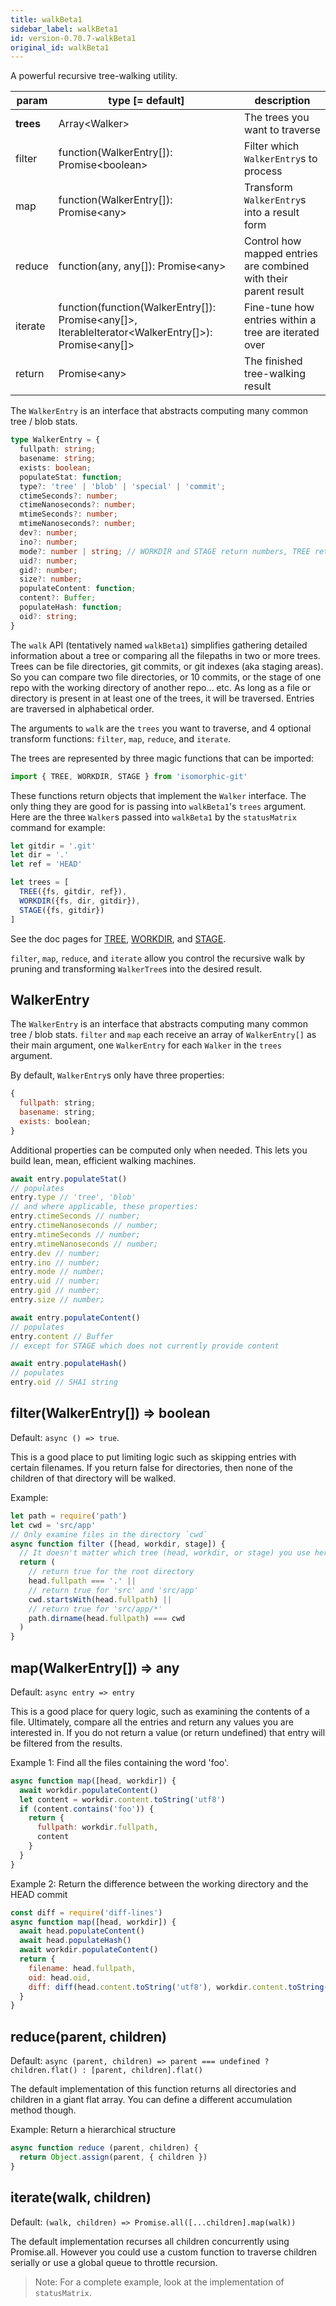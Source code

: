 ```yaml
---
title: walkBeta1
sidebar_label: walkBeta1
id: version-0.70.7-walkBeta1
original_id: walkBeta1
---
```


A powerful recursive tree-walking utility.

| param     | type [= default]                                                                                         | description                                                      |
| --------- | -------------------------------------------------------------------------------------------------------- | ---------------------------------------------------------------- |
| **trees** | Array\<Walker\>                                                                                          | The trees you want to traverse                                   |
| filter    | function(WalkerEntry[]): Promise\<boolean\>                                                              | Filter which `WalkerEntry`s to process                           |
| map       | function(WalkerEntry[]): Promise\<any\>                                                                  | Transform `WalkerEntry`s into a result form                      |
| reduce    | function(any, any[]): Promise\<any\>                                                                     | Control how mapped entries are combined with their parent result |
| iterate   | function(function(WalkerEntry[]): Promise\<any[]\>, IterableIterator\<WalkerEntry[]\>): Promise\<any[]\> | Fine-tune how entries within a tree are iterated over            |
| return    | Promise\<any\>                                                                                           | The finished tree-walking result                                 |

The `WalkerEntry` is an interface that abstracts computing many common tree / blob stats.

```ts
type WalkerEntry = {
  fullpath: string;
  basename: string;
  exists: boolean;
  populateStat: function;
  type?: 'tree' | 'blob' | 'special' | 'commit';
  ctimeSeconds?: number;
  ctimeNanoseconds?: number;
  mtimeSeconds?: number;
  mtimeNanoseconds?: number;
  dev?: number;
  ino?: number;
  mode?: number | string; // WORKDIR and STAGE return numbers, TREE returns a string... I'll fix this in walkBeta2
  uid?: number;
  gid?: number;
  size?: number;
  populateContent: function;
  content?: Buffer;
  populateHash: function;
  oid?: string;
}
```

The `walk` API (tentatively named `walkBeta1`) simplifies gathering detailed information about a tree or comparing all the filepaths in two or more trees.
Trees can be file directories, git commits, or git indexes (aka staging areas).
So you can compare two file directories, or 10 commits, or the stage of one repo with the working directory of another repo... etc.
As long as a file or directory is present in at least one of the trees, it will be traversed.
Entries are traversed in alphabetical order.

The arguments to `walk` are the `trees` you want to traverse, and 4 optional transform functions:
 `filter`, `map`, `reduce`, and `iterate`.

The trees are represented by three magic functions that can be imported:
```js
import { TREE, WORKDIR, STAGE } from 'isomorphic-git'
```

These functions return objects that implement the `Walker` interface.
The only thing they are good for is passing into `walkBeta1`'s `trees` argument.
Here are the three `Walker`s passed into `walkBeta1` by the `statusMatrix` command for example:

```js
let gitdir = '.git'
let dir = '.'
let ref = 'HEAD'

let trees = [
  TREE({fs, gitdir, ref}),
  WORKDIR({fs, dir, gitdir}),
  STAGE({fs, gitdir})
]
```

See the doc pages for [TREE](./TREE.md), [WORKDIR](./WORKDIR.md), and [STAGE](./STAGE.md).

`filter`, `map`, `reduce`, and `iterate` allow you control the recursive walk by pruning and transforming `WalkerTree`s into the desired result.

## WalkerEntry
The `WalkerEntry` is an interface that abstracts computing many common tree / blob stats.
`filter` and `map` each receive an array of `WalkerEntry[]` as their main argument, one `WalkerEntry` for each `Walker` in the `trees` argument.

By default, `WalkerEntry`s only have three properties:
```js
{
  fullpath: string;
  basename: string;
  exists: boolean;
}
```

Additional properties can be computed only when needed. This lets you build lean, mean, efficient walking machines.
```js
await entry.populateStat()
// populates
entry.type // 'tree', 'blob'
// and where applicable, these properties:
entry.ctimeSeconds // number;
entry.ctimeNanoseconds // number;
entry.mtimeSeconds // number;
entry.mtimeNanoseconds // number;
entry.dev // number;
entry.ino // number;
entry.mode // number;
entry.uid // number;
entry.gid // number;
entry.size // number;
```

```js
await entry.populateContent()
// populates
entry.content // Buffer
// except for STAGE which does not currently provide content
```

```js
await entry.populateHash()
// populates
entry.oid // SHA1 string
```

## filter(WalkerEntry[]) => boolean

Default: `async () => true`.

This is a good place to put limiting logic such as skipping entries with certain filenames.
If you return false for directories, then none of the children of that directory will be walked.

Example:
```js
let path = require('path')
let cwd = 'src/app'
// Only examine files in the directory `cwd`
async function filter ([head, workdir, stage]) {
  // It doesn't matter which tree (head, workdir, or stage) you use here.
  return (
    // return true for the root directory
    head.fullpath === '.' ||
    // return true for 'src' and 'src/app'
    cwd.startsWith(head.fullpath) ||
    // return true for 'src/app/*'
    path.dirname(head.fullpath) === cwd
  )
}
```

## map(WalkerEntry[]) => any

Default: `async entry => entry`

This is a good place for query logic, such as examining the contents of a file.
Ultimately, compare all the entries and return any values you are interested in.
If you do not return a value (or return undefined) that entry will be filtered from the results.

Example 1: Find all the files containing the word 'foo'.
```js
async function map([head, workdir]) {
  await workdir.populateContent()
  let content = workdir.content.toString('utf8')
  if (content.contains('foo')) {
    return {
      fullpath: workdir.fullpath,
      content
    }
  }
}

```

Example 2: Return the difference between the working directory and the HEAD commit
```js
const diff = require('diff-lines')
async function map([head, workdir]) {
  await head.populateContent()
  await head.populateHash()
  await workdir.populateContent()
  return {
    filename: head.fullpath,
    oid: head.oid,
    diff: diff(head.content.toString('utf8'), workdir.content.toString('utf8'))
  }
}
```

## reduce(parent, children)

Default: `async (parent, children) => parent === undefined ? children.flat() : [parent, children].flat()`

The default implementation of this function returns all directories and children in a giant flat array.
You can define a different accumulation method though.

Example: Return a hierarchical structure
```js
async function reduce (parent, children) {
  return Object.assign(parent, { children })
}
```

## iterate(walk, children)

Default: `(walk, children) => Promise.all([...children].map(walk))`

The default implementation recurses all children concurrently using Promise.all.
However you could use a custom function to traverse children serially or use a global queue to throttle recursion.

> Note: For a complete example, look at the implementation of `statusMatrix`.

<script>
(function rewriteEditLink() {
  const el = document.querySelector('a.edit-page-link.button');
  if (el) {
    el.href = 'https://github.com/isomorphic-git/isomorphic-git/edit/main/src/commands/walkBeta1.js';
  }
})();
</script>